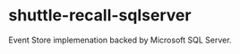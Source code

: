 shuttle-recall-sqlserver
========================

Event Store implemenation backed by Microsoft SQL Server.
